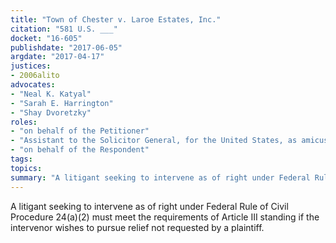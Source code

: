 ```yaml
---
title: "Town of Chester v. Laroe Estates, Inc."
citation: "581 U.S. ___"
docket: "16-605"
publishdate: "2017-06-05"
argdate: "2017-04-17"
justices:
- 2006alito
advocates:
- "Neal K. Katyal"
- "Sarah E. Harrington"
- "Shay Dvoretzky"
roles:
- "on behalf of the Petitioner"
- "Assistant to the Solicitor General, for the United States, as amicus curiae, supporting the Petitioner"
- "on behalf of the Respondent"
tags:
topics:
summary: "A litigant seeking to intervene as of right under Federal Rule of Civil Procedure 24(a)(2) must meet the requirements of Article III standing if the intervenor wishes to pursue relief not requested by a plaintiff."
---
```

A litigant seeking to intervene as of right under Federal Rule of Civil Procedure 24(a)(2) must meet the requirements of Article III standing if the intervenor wishes to pursue relief not requested by a plaintiff.

